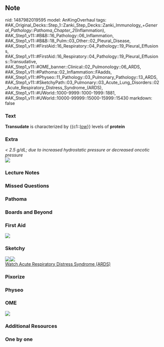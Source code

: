 ## Note
nid: 1487982019595
model: AnKingOverhaul
tags: #AK_Original_Decks::Step_1::Zanki_Step_Decks::Zanki_Immunology_+_General_Pathology::Pathoma_Chapter_2_(Inflammation), #AK_Step1_v11::#B&B::16_Pathology::06_Inflammation, #AK_Step1_v11::#B&B::18_Pulm::03_Other::02_Pleural_Disease, #AK_Step1_v11::#FirstAid::16_Respiratory::04_Pathology::19_Pleural_Effusions, #AK_Step1_v11::#FirstAid::16_Respiratory::04_Pathology::19_Pleural_Effusions::Transudative, #AK_Step1_v11::#OME_banner::Clinical::02_Pulmonology::06_ARDS, #AK_Step1_v11::#Pathoma::02_Inflammation::FAadds, #AK_Step1_v11::#Physeo::11_Pathology::03_Pulmonary_Pathology::13_ARDS, #AK_Step1_v11::#SketchyPath::03_Pulmonary::03_Acute_Lung_Disorders::02_Acute_Respiratory_Distress_Syndrome_(ARDS), #AK_Step1_v11::#UWorld::1000-9999::1000-1999::1881, #AK_Step1_v11::#UWorld::10000-99999::15000-15999::15430
markdown: false

### Text
<div>
  <div>
    <div>
      <b>Transudate</b> is characterized by {{c1::<u>low</u>}}
      levels of <b>protein</b>
    </div>
  </div>
</div>

### Extra
<div>
  <div>
    <div>
      <i>< 2.5 g/dL;</i> <i>due to increased hydrostatic
      pressure or decreased oncotic pressure</i>
    </div>
  </div>
</div>
<div><img src="paste-8499740279089.jpg"></div>

### Lecture Notes


### Missed Questions


### Pathoma


### Boards and Beyond


### First Aid
<img src="tmp0hvOWY.png">

### Sketchy
<div><img src="transudate_1566160514431.jpg"><img src=
"Screen%20Shot%202020-03-04%20at%2011.13.43%20PM_1566160514431.JPG"></div><a href="https://dashboard.sketchy.com/study/medical/courses/medical-pathophysiology/units/medical-pathophysiology-pulmonary/videos/medical-pathophysiology-pulmonary-acute-lung-disorders-acute-respiratory-distress-syndrome-ards?utm_source=anki&utm_medium=partnership&utm_campaign=february_update&utm_content=medical">Watch
Acute Respiratory Distress Syndrome (ARDS)</a>

### Pixorize


### Physeo


### OME
<div class="ome-widget">
  <a href=
  "https://onlinemeded.org/spa/pulmonology/ards/acquire?ref=anki"><img src="_OME_AnkiFlashcards_Lesson_4.png"></a>
</div>

### Additional Resources


### One by one

